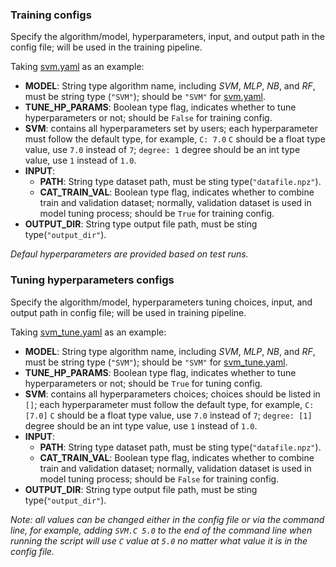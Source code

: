 ### Training configs
Specify the algorithm/model, hyperparameters, input, and output path in the config file; will be used in the training pipeline.

Taking [svm.yaml](svm.yaml) as an example:
- **MODEL**: String type algorithm name, including _SVM_, _MLP_, _NB_, and _RF_, must be string type (`"SVM"`); should be `"SVM"` for [svm.yaml](svm.yaml).
- **TUNE_HP_PARAMS**: Boolean type flag, indicates whether to tune hyperparameters or not; should be `False` for training config.
- **SVM**: contains all hyperparameters set by users; each hyperparameter must follow the default type, for example, `C: 7.0` `C` should be a float type value, use `7.0` instead of `7`; `degree: 1` degree should be an int type value, use `1` instead of `1.0`.
- **INPUT**:
    - **PATH**: String type dataset path, must be sting type(`"datafile.npz"`).
    - **CAT_TRAIN_VAL**: Boolean type flag, indicates whether to combine train and validation dataset; normally, validation dataset is used in model tuning process; should be `True` for training config.
- **OUTPUT_DIR**: String type output file path, must be sting type(`"output_dir"`).

_Defaul hyperparameters are provided based on test runs._


### Tuning hyperparameters configs
Specify the algorithm/model, hyperparameters tuning choices, input, and output path in config file; will be used in training pipeline.

Taking [svm_tune.yaml](svm_tune.yaml) as an example:
- **MODEL**: String type algorithm name, including _SVM_, _MLP_, _NB_, and _RF_, must be string type (`"SVM"`); should be `"SVM"` for  [svm_tune.yaml](svm_tune.yaml).
- **TUNE_HP_PARAMS**: Boolean type flag, indicates whether to tune hyperparameters or not; should be `True` for tuning config.
- **SVM**: contains all hyperparameters choices; choices should be listed in `[]`; each hyperparameter must follow the default type, for example, `C: [7.0]` `C` should be a float type value, use `7.0` instead of `7`; `degree: [1]` degree should be an int type value, use `1` instead of `1.0`.
- **INPUT**:
    - **PATH**: String type dataset path, must be sting type(`"datafile.npz"`).
    - **CAT_TRAIN_VAL**: Boolean type flag, indicates whether to combine train and validation dataset; normally, validation dataset is used in model tuning process; should be `False` for training config.
- **OUTPUT_DIR**: String type output file path, must be sting type(`"output_dir"`).


*Note: all values can be changed either in the config file or via the command line, for example, adding `SVM.C 5.0` to the end of the command line when running the script will use `C` value at `5.0` no matter what value it is in the config file.* 